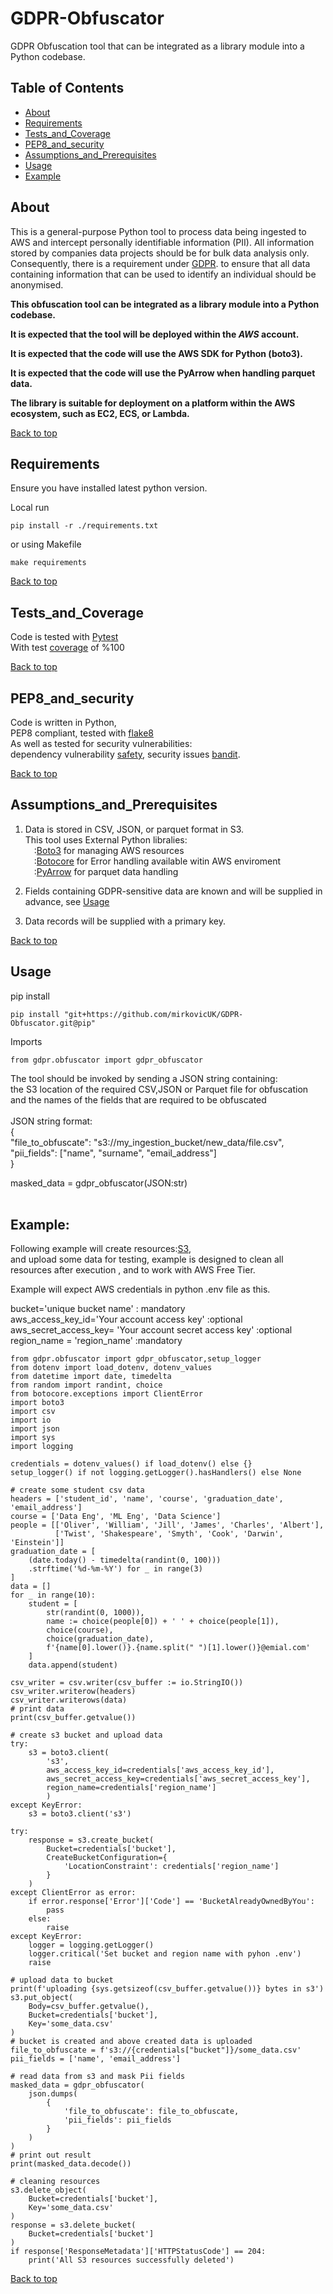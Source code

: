 # GDPR-Obfuscator
GDPR Obfuscation tool that can be integrated as a library module into a Python codebase.

## Table of Contents
- [About](#about)
- [Requirements](#requirements)
- [Tests_and_Coverage](#Tests_and_Coverage)
- [PEP8_and_security](#PEP8_and_security)
- [Assumptions_and_Prerequisites](#Assumptions_and_Prerequisites)
- [Usage](#Usage)
- [Example](#Example)

## About

This is a general-purpose Python tool to process data being ingested to AWS and intercept 
personally identifiable information (PII). All information stored by companies data
projects should be for bulk data analysis only. Consequently, there is a requirement
under [GDPR](https://ico.org.uk/media/for-organisations/guide-to-data-protection/guide-to-the-general-data-protection-regulation-gdpr-1-1.pdf/).
to ensure that all data containing information that can be used to identify an individual
should be anonymised.

**This obfuscation tool can be integrated as a library module into a Python codebase.**

**It is expected that the tool will be deployed within the _AWS_ account.**

**It is expected that the code will use the AWS SDK for Python (boto3).**

**It is expected that the code will use the PyArrow when handling parquet data.**

**The library is suitable for deployment on a platform within the AWS ecosystem, such as EC2, ECS, or Lambda.**

[Back to top](#top)

## Requirements

Ensure you have installed latest python version.

Local run
```
pip install -r ./requirements.txt
```
or using Makefile
```
make requirements
```


[Back to top](#top)

## Tests_and_Coverage

Code is tested with [Pytest](https://docs.pytest.org/en/stable/)<br>
With test [coverage](https://coverage.readthedocs.io/en/7.6.1/) of %100

[Back to top](#top)


## PEP8_and_security
Code is written in Python, <br>
PEP8 compliant, tested with [flake8](https://flake8.pycqa.org/en/latest/)<br>
As well as tested for security vulnerabilities:<br>
dependency vulnerability [safety](https://pypi.org/project/safety/),
security issues [bandit](https://bandit.readthedocs.io/en/latest/).

[Back to top](#top)

## Assumptions_and_Prerequisites

1. Data is stored in CSV, JSON, or parquet format in S3.<br>
This tool uses External Python libralies: <br>
    &emsp;:[Boto3](https://boto3.amazonaws.com/v1/documentation/api/latest/index.html) for managing AWS resources <br>
    &emsp;:[Botocore](https://botocore.amazonaws.com/v1/documentation/api/latest/index.html) for Error handling available witin AWS enviroment<br>
    &emsp;:[PyArrow](https://arrow.apache.org/docs/python/index.html) for parquet data handling
 

2. Fields containing GDPR-sensitive data are known and will
      be supplied in advance, see [Usage](#Usage)
    
3. Data records will be supplied with a primary key.

[Back to top](#top)

## Usage
pip install
```
pip install "git+https://github.com/mirkovicUK/GDPR-Obfuscator.git@pip"
```
Imports
```
from gdpr.obfuscator import gdpr_obfuscator
```
The tool should be invoked by sending a JSON string containing:<br>
    the S3 location of the required CSV,JSON or Parquet file for obfuscation<br> 
    and the names of the fields that are required to be obfuscated
<br><br>
JSON string format:<br>
{<br>
    "file_to_obfuscate": "s3://my_ingestion_bucket/new_data/file.csv",<br>
    "pii_fields": ["name", "surname", "email_address"]<br>
}
<br>

masked_data = gdpr_obfuscator(JSON:str)
<br><br>

## Example:<br>
Following example will create resources:[S3](https://aws.amazon.com/s3/),<br> and upload some data for testing, 
example is designed to clean all resources after execution , and to work with AWS Free Tier.

Example will expect AWS credentials in python .env file as this.

bucket='unique bucket name' : mandatory<br>
aws_access_key_id='Your account access key' :optional<br>
aws_secret_access_key= 'Your account secret access key' :optional<br>
region_name = 'region_name' :mandatory<br>

```
from gdpr.obfuscator import gdpr_obfuscator,setup_logger
from dotenv import load_dotenv, dotenv_values
from datetime import date, timedelta
from random import randint, choice
from botocore.exceptions import ClientError
import boto3
import csv
import io
import json
import sys
import logging

credentials = dotenv_values() if load_dotenv() else {}
setup_logger() if not logging.getLogger().hasHandlers() else None

# create some student csv data
headers = ['student_id', 'name', 'course', 'graduation_date', 'email_address']
course = ['Data Eng', 'ML Eng', 'Data Science']
people = [['Oliver', 'William', 'Jill', 'James', 'Charles', 'Albert'],
          ['Twist', 'Shakespeare', 'Smyth', 'Cook', 'Darwin', 'Einstein']]
graduation_date = [
    (date.today() - timedelta(randint(0, 100)))
    .strftime('%d-%m-%Y') for _ in range(3)
]
data = []
for _ in range(10):
    student = [
        str(randint(0, 1000)),
        name := choice(people[0]) + ' ' + choice(people[1]),
        choice(course),
        choice(graduation_date),
        f'{name[0].lower()}.{name.split(" ")[1].lower()}@emial.com'
    ]
    data.append(student)

csv_writer = csv.writer(csv_buffer := io.StringIO())
csv_writer.writerow(headers)
csv_writer.writerows(data)
# print data
print(csv_buffer.getvalue())

# create s3 bucket and upload data
try:
    s3 = boto3.client(
        's3',
        aws_access_key_id=credentials['aws_access_key_id'],
        aws_secret_access_key=credentials['aws_secret_access_key'],
        region_name=credentials['region_name']
        )
except KeyError:
    s3 = boto3.client('s3')
    
try:
    response = s3.create_bucket(
        Bucket=credentials['bucket'],
        CreateBucketConfiguration={
            'LocationConstraint': credentials['region_name']
        }
    )
except ClientError as error:
    if error.response['Error']['Code'] == 'BucketAlreadyOwnedByYou':
        pass
    else:
        raise
except KeyError:
    logger = logging.getLogger()
    logger.critical('Set bucket and region name with pyhon .env')
    raise

# upload data to bucket
print(f'uploading {sys.getsizeof(csv_buffer.getvalue())} bytes in s3')
s3.put_object(
    Body=csv_buffer.getvalue(),
    Bucket=credentials['bucket'],
    Key='some_data.csv'
)
# bucket is created and above created data is uploaded
file_to_obfuscate = f's3://{credentials["bucket"]}/some_data.csv'
pii_fields = ['name', 'email_address']

# read data from s3 and mask Pii fields
masked_data = gdpr_obfuscator(
    json.dumps(
        {
            'file_to_obfuscate': file_to_obfuscate,
            'pii_fields': pii_fields
        }
    )
)
# print out result
print(masked_data.decode())

# cleaning resources
s3.delete_object(
    Bucket=credentials['bucket'],
    Key='some_data.csv'
)
response = s3.delete_bucket(
    Bucket=credentials['bucket']
)
if response['ResponseMetadata']['HTTPStatusCode'] == 204:
    print('All S3 resources successfully deleted')

```


[Back to top](#top)
